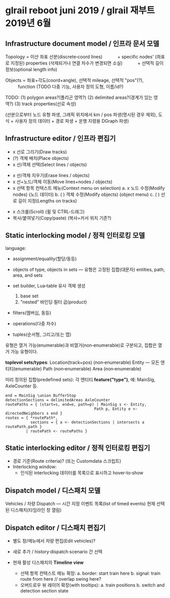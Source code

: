 # glrail reboot juni 2019 / glrail 재부트 2019년 6월

## Infrastructure document model / 인프라 문서 모델

Topology = 이산 좌표 선분(discrete‑coord lines)
           + specific nodes' (좌표로 지정된) properties 
              (삭제되거나 연결 차수가 변경되면 소실)
           + 선택적 길이 정보(optional length info)

Objects = 좌표+각도(coord+angle), 선택적 mileage, 선택적 "pos"(?),
          function (TODO 다중 기능, 사용자 정의 도형, 이름/id?)

TODO: (1) polygon areas?(폴리곤 영역?) (2) delimited areas?(경계가 있는 영역?) (3) track properties(선로 속성)

(선분으로부터 노드 유형 파생,
그래픽 위치에서 km / pos 파생(명시된 경우 제외),
도식 + 사용자 정의 데이터 + 경로 파생 + 운행 지령용 DGraph 파생)

## Infrastructure editor / 인프라 편집기

* x  선로 그리기(Draw tracks)
* (?) 객체 배치(Place objects)
* x  선/객체 선택(Select lines / objects)

- x  선/객체 지우기(Erase lines / objects)
- x  선+노드/객체 이동(Move lines+nodes / objects)
- x  선택 항목 컨텍스트 메뉴(Context menu on selection)
  a.  x  노드 수정(Modify nodes) (노드 데이터)
  b. ( ) 객체 수정(Modify objects) (object menu)
  c. ( ) 선로 길이 지정(Lengths on tracks)

* x  스크롤(Scroll) (휠 및 CTRL‑드래그)
* 복사/붙여넣기(Copy/paste) (복사=커서 위치 기준?)

## Static interlocking model / 정적 인터로킹 모델

language:

* assignment/equality(할당/동등)
* objects of type, objects in sets — 유형은 고정된 집합(대문자)
  entities, path, area, and sets
* set builder, Lua‑table 유사 객체 생성

  1. base set
  2. "nested" 바인딩·필터 곱(product)
* filters(멤버십, 동등)
* operations(다중 차수)
* tuples(순서형, 그리고/또는 맵)

유형은 열거 가능(enumerable)과 비열거(non‑enumerable)로 구분되고,
집합은 열거 가능 유형이다.

**toplevel sets/types**:
Location(track+pos) (non‑enumerable)
Entity — 모든 엔티티(enumerable)
Path (non‑enumerable)
Area (non‑enumerable)

미리 정의된 집합(predefined sets): 각 엔티티 **feature("type")**, 예: MainSig, AxleCounter 등.

```
end = MainSig \union BufferStop
detectionSections = delimitedAreas AxleCounter
routePaths = { (start=s, end=e, path=p) | MainSig s <- Entity,
                                       Path p, Entity e <- directedNeighbors s end }
routes = { *routePath*,
           sections = { a <- detectionSections | intersects a routePath.path }
         | routePath <- routePaths }
```

## Static interlocking editor / 정적 인터로킹 편집기

* 경로 기준(Route criteria)? (또는 Customdata 스크립트)
* Interlocking window:
  - 인식된 interlocking 데이터를 목록으로 표시하고 hover‑to‑show

## Dispatch model / 디스패치 모델

Vehicles / 차량
Dispatch — 시간 지정 이벤트 목록(list of timed events)
현재 선택된 디스패치(타임라인 창 열림)

## Dispatch editor / 디스패치 편집기

* 별도 창/메뉴에서 차량 편집(Edit vehicles)?
* 새로 추가 / history·dispatch·scenario 간 선택
* 현재 활성 디스패치의 **Timeline view**

  * 선택 항목 컨텍스트 메뉴 확장:
    a. border: start train here
    b. signal: train route from here // overlap swing here?
  * 오버드로우 뷰 레이어 확장(with tooltips):
    a. train positions
    b. switch and detection section state
